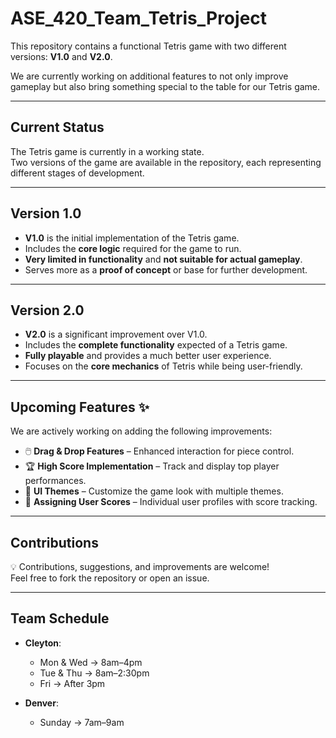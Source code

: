 # ASE_420_Team_Tetris_Project

This repository contains a functional Tetris game with two different versions: **V1.0** and **V2.0**.  

We are currently working on additional features to not only improve gameplay but also bring something special to the table for our Tetris game.

---

## Current Status

The Tetris game is currently in a working state.  
Two versions of the game are available in the repository, each representing different stages of development.

---

## Version 1.0

- **V1.0** is the initial implementation of the Tetris game.  
- Includes the **core logic** required for the game to run.  
- **Very limited in functionality** and **not suitable for actual gameplay**.  
- Serves more as a **proof of concept** or base for further development.  

---

## Version 2.0

- **V2.0** is a significant improvement over V1.0.  
- Includes the **complete functionality** expected of a Tetris game.  
- **Fully playable** and provides a much better user experience.  
- Focuses on the **core mechanics** of Tetris while being user-friendly.  

---

## Upcoming Features ✨

We are actively working on adding the following improvements:

- 🖱️ **Drag & Drop Features** – Enhanced interaction for piece control.  
- 🏆 **High Score Implementation** – Track and display top player performances.  
- 🎨 **UI Themes** – Customize the game look with multiple themes.  
- 👤 **Assigning User Scores** – Individual user profiles with score tracking.  

---

## Contributions

💡 Contributions, suggestions, and improvements are welcome!  
Feel free to fork the repository or open an issue.  

---

## Team Schedule

- **Cleyton**:  
  - Mon & Wed → 8am–4pm  
  - Tue & Thu → 8am–2:30pm  
  - Fri → After 3pm  

- **Denver**:  
  - Sunday → 7am–9am  
